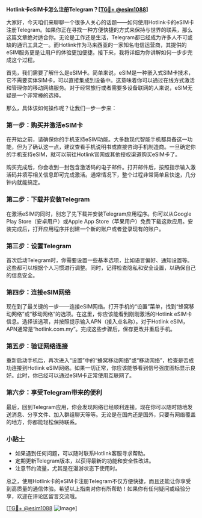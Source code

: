 **Hotlink卡eSIM卡怎么注册Telegram？[[TG💪+ @esim1088](https://t.me/s/esim1088)]**

大家好，今天咱们来聊聊一个很多人关心的话题——如何使用Hotlink卡的eSIM卡注册Telegram。如果你正在寻找一种方便快捷的方式来保持与世界的联系，那么这篇文章绝对适合你。无论是工作还是生活，Telegram都已经成为许多人不可或缺的通讯工具之一。而Hotlink作为马来西亚的一家知名电信运营商，其提供的eSIM服务更是让用户的体验更加便捷。接下来，我将详细为你讲解如何一步步完成这个过程。

首先，我们需要了解什么是eSIM卡。简单来说，eSIM是一种嵌入式SIM卡技术，它不需要实体SIM卡，可以直接集成到设备中。这意味着你可以通过在线方式激活和管理你的移动网络服务。对于经常旅行或者需要多设备联网的人来说，eSIM无疑是一个非常棒的选择。

那么，具体该如何操作呢？让我们一步一步来：

### 第一步：购买并激活eSIM卡

在开始之前，请确保你的手机支持eSIM功能。大多数现代智能手机都具备这一功能，但为了确认这一点，建议查看手机说明书或直接咨询手机制造商。一旦确定你的手机支持eSIM，就可以前往Hotlink官网或其他授权渠道购买eSIM卡了。

购买完成后，你会收到一封包含激活码的电子邮件。打开邮件后，按照指示输入激活码并填写相关信息即可完成激活。通常情况下，整个过程非常简单且快速，几分钟内就能搞定。

### 第二步：下载并安装Telegram

在激活eSIM的同时，别忘了先下载并安装Telegram应用程序。你可以从Google Play Store（安卓用户）或Apple App Store（苹果用户）免费下载这款应用。安装完成后，打开应用程序并创建一个新的账户或者登录现有的账户。

### 第三步：设置Telegram

首次启动Telegram时，你需要设置一些基本选项，比如语言偏好、通知设置等。这些都可以根据个人习惯进行调整。同时，记得检查隐私和安全设置，以确保自己的信息安全。

### 第四步：连接eSIM网络

现在到了最关键的一步——连接eSIM网络。打开手机的“设置”菜单，找到“蜂窝移动网络”或“移动网络”的选项。在这里，你应该能看到刚刚激活的Hotlink eSIM卡信息。选择该选项，并按照提示输入APN（接入点名称）。对于Hotlink eSIM，APN通常是“hotlink.com.my”。完成这些步骤后，保存更改并重启手机。

### 第五步：验证网络连接

重新启动手机后，再次进入“设置”中的“蜂窝移动网络”或“移动网络”，检查是否成功连接到Hotlink eSIM网络。如果一切正常，你应该能够看到信号强度图标显示良好。此时，你已经可以通过eSIM卡正常使用互联网了。

### 第六步：享受Telegram带来的便利

最后，回到Telegram应用，你会发现网络已经顺利连接。现在你可以随时随地发送消息、分享文件、加入群组聊天等等。无论是在国内还是国外，只要有网络覆盖的地方，你都能轻松保持联系。

### 小贴士

- 如果遇到任何问题，可以随时联系Hotlink客服寻求帮助。
- 定期更新Telegram版本，以获得最新的功能和安全性改进。
- 注意节约流量，尤其是在漫游状态下使用时。

总之，使用Hotlink卡的eSIM卡注册Telegram不仅方便快捷，而且还能让你享受到高质量的通信体验。希望以上指南对你有所帮助！如果你有任何疑问或经验分享，欢迎在评论区留言交流哦。

[[TG💪+ @esim1088](https://t.me/s/esim1088) ![Image](https://i.postimg.cc/4NQfJmqS/Snipaste-2025-05-13-00-14-12.png)]